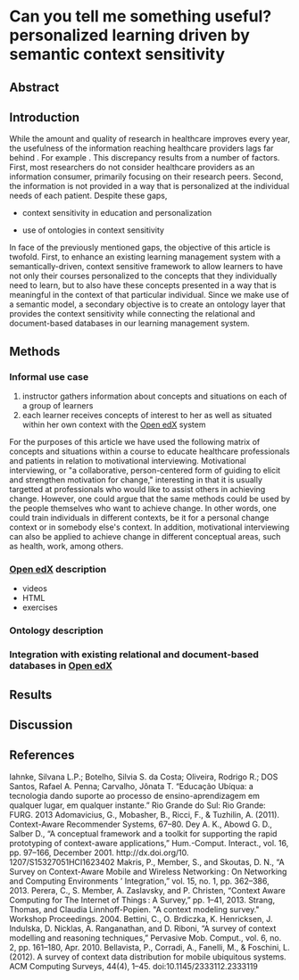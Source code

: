 # Can you tell me something useful?  personalized learning driven by semantic context sensitivity
<!-- Recebi o cfp do MEDINFO, vai ser em ago/2015 em SP, Deadline: dez/2014. Qualis B1 na comp. Acho que o artigo cairia bem no evento. 

legal, tem algum tempo, vamos começar e ver até onde o artigo pode chegar até a data

-->


<!--(acho que podemos trocar context sensitivity por context-awareness, termo mais difundido pela comunidade da comp) -->

## Abstract


## Introduction

While the amount and quality of research in healthcare improves every year, the usefulness of the information reaching healthcare providers lags far behind <!-- ref -->. For example <!-- add-->. This discrepancy results from a number of factors. First, most researchers do not consider healthcare providers as an information consumer, primarily focusing on their research peers. Second, the information is not provided in a way that is personalized at the individual needs of each patient. Despite these gaps,  

 * context sensitivity in education and personalization

<!-- (acho que ficou meio "solto" em relação a saúde, teria que melhorar) 

quais seriam referencias que possa ser usadas aqui?

Education is continually changing in relation to teaching processes. In recent years, technologies like mobile computing and internet have contributed to greater dissemination of information and study support materials (melhor trocar ref). Before this vast content provided by easy access to internet by students and teachers, it becomes increasingly necessary to have information filters, so it is possible to get information reliably and restricted to the domain over which the user is studying or working.
Currently, teachers assemble and distribute materials in virtual learning environments (VLE). These materials are distributed and activities are executed in these environments for all participants of the course in the same way, regardless of important context information as the student's profile, their pre-course school history (to verify the abilities of the student in course related fields), among others.
This problem is compounded in Massive Open Online Courses (MOOCs) because there is a greater variation in relation to cultural, geographical issues and variation in profiles of students. Thus, it is necessary that context information are taken into account in any way in the distribution of materials and activities for students of these courses.
-->

* use of ontologies in context sensitivity

<!--
Context awareness has been applied to various fields of application and several ways in computing. One of the most common ways of using context information in computer systems is the retrieval of information based on context. Information retrieval can be applied together with other recovery techniques and their application can be performed in the pre-filtering information recovery, post filtration in information retrieval, or the context modeling in conjunction with the modeling of information (Adomavicius et al, 2011).
Thus, context awareness has contributed in many applications to provide the retrieval of information, structured or not, to users or external systems.

Dey et al (2001) defined context as "any information que can be used to characterize the situation of an entity". Recent work have proposed some changes in how context should be treated in computer systems. In these newer definitions (Makris et al, 2013) (Perera et al, 2013), context must be inferred from a continuous flow of information of raw data which is obtained by systems. 
Context information are often represented in ontologies due to a number of factors, including level of reusability and expressivity of definitions (Strang; Popien, 2004) (Bettini et al, 2010) (Bellavista et al, 2012). 
O ambiente virtual [Open edX]() é utilizado para MOOCs em diversas universidades para diversos cursos. Na área da saúde, o [Open edX]() é utilizado pela universidade de Duke no curso de NOME_DO_CURSO para FUNCAO. PROBLEMA. 

são mais de 30 universidades - veja http://code.edx.org/
-->

In face of the previously mentioned gaps, the objective of this article is twofold. First, to enhance an existing learning management system with a semantically-driven, context sensitive framework to allow learners to have not only their courses personalized to the concepts that they individually need to learn, but to also have these concepts presented in a way that is meaningful in the context of that particular individual. Since we make use of a semantic model, a secondary objective is to create an ontology layer that provides the context sensitivity while connecting the relational and document-based databases in our learning management system.

## Methods

### Informal use case

1. instructor gathers information about concepts and situations on each of a group of learners
2. each learner receives concepts of interest to her as well as situated within her own context with the [Open edX]() system

For the purposes of this article we have used the following matrix of concepts and situations within a course to educate healthcare professionals and patients in relation to motivational interviewing. Motivational interviewing, or "a collaborative, person-centered form of guiding to elicit and strengthen motivation for change," interesting in that it is usually targetted at professionals who would like to assist others in achieving change. However, one could argue that the same methods could be used by the people themselves who want to achieve change. In other words, one could train individuals in different contexts, be it for a personal change context or in somebody else's context. In addition, motivational interviewing can also be applied to achieve change in different conceptual areas, such as health, work, among others. 



### [Open edX]() description

* videos
* HTML
* exercises



### Ontology description


### Integration with existing relational and document-based databases in [Open edX]()

<!-- here to describe the layer on top of the system -->

<!-- 

"1. uma camada de ontologia que seja uma layer em cima de um banco relacional ou de documentos, com os dados sendo passados pro banco de documentos em formato de json-ld. a idéia é que daí seria possível query tudo em um único banco, eliminando a necessidade de uma triple store."

Isso, na verdade a ontologia serve como suporte (porque ela descreve os contextos e domínios), mas seria uma arquitetura que implementa o uso de ontologias (como essa camada intermediária).

"2. os dados em json-ld oferecendo sensibilidade ao contexto, ou seja, orientando como o edx modificaria a apresentação e estrutura do material educacional pra atender as necessidade individuais dos estudantes em relação aos conceitos a serem aprendidos e situações onde esses conceitos sejam aplicados"

Isso, temos que ver melhor ainda quais informações de contexto são relevantes para a adaptação. Com certeza temos o perfil de aluno e curso, mas podemos considerar outras coisas, como questões regionais e de cultura (uma aluna de doutorado do palazzo trabalhou com isso e trabalha com o Seiji (Isabela Gaparini)), mas acho que essas questões podem ser consideradas pra frente. Agora acho que a idéia é "simplificar" o contexto usado e aí depois ir aumentando a complexidade. -->


## Results


## Discussion 


## References
<!-- legal, por favor use bibtex que o pandoc integra - veja http://johnmacfarlane.net/pandoc/demos.html -->

<!--(melhor trocar ref)--> Iahnke, Silvana L.P.; Botelho, Silvia S. da Costa; Oliveira, Rodrigo R.; DOS Santos, Rafael A. Penna; Carvalho, Jônata T. “Educação Ubíqua: a tecnologia dando suporte ao processo de ensino-aprendizagem em qualquer lugar, em qualquer instante.” Rio Grande do Sul: Rio Grande: FURG. 2013
<!--(Adomavicius et al, 2011)--> Adomavicius, G., Mobasher, B., Ricci, F., & Tuzhilin, A. (2011). Context-Aware Recommender Systems, 67–80.
<!--Dey et al (2001)--> Dey A. K., Abowd G. D., Salber D., “A conceptual framework and a toolkit for supporting the rapid prototyping of context-aware applications,” Hum.-Comput. Interact., vol. 16, pp. 97–166, December 2001. http://dx.doi.org/10. 1207/S15327051HCI1623402
<!--(Makris et al, 2013)--> Makris, P., Member, S., and Skoutas, D. N., “A Survey on Context-Aware Mobile and Wireless Networking : On Networking and Computing Environments ’ Integration,” vol. 15, no. 1, pp. 362–386, 2013.
<!--(Perera et al, 2013)--> Perera, C., S. Member, A. Zaslavsky, and P. Christen, “Context Aware Computing for The Internet of Things : A Survey,” pp. 1–41, 2013.
<!--(Strang; Popien, 2004)--> Strang, Thomas, and Claudia Linnhoff-Popien. "A context modeling survey." Workshop Proceedings. 2004. 
<!--(Bettini et al, 2010)--> Bettini, C., O. Brdiczka, K. Henricksen, J. Indulska, D. Nicklas, A. Ranganathan, and D. Riboni, “A survey of context modelling and reasoning techniques,” Pervasive Mob. Comput., vol. 6, no. 2, pp. 161–180, Apr. 2010.
<!--(Bellavista et al, 2012)--> Bellavista, P., Corradi, A., Fanelli, M., & Foschini, L. (2012). A survey of context data distribution for mobile ubiquitous systems. ACM Computing Surveys, 44(4), 1–45. doi:10.1145/2333112.2333119
